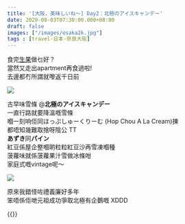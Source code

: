 ```yaml
---
title: '[大阪，美味しいね～] Day2：北極のアイスキャンデー'
date: 2020-08-03T07:30:00.000+08:00
draft: false
images: ["/images/osaka2k.jpg"]
tags : [travel-日本-奈良大阪]
---
```


食完[生果](https://hidie.net/osaka2j/)做乜好？  
當然又走出apartment再食過啦!  
去邊都冇所謂就嚟返千日前    

![](/images/osaka2k.jpg)

古早味雪條 @**北極のアイスキャンデー**  
一直行路就要降溫嘅雪條  
嗰一刻响佢同ほっぷしゅーくりーむ (Hop Chou A La Cream)揀  
都唔知幾難取捨呀陰公 TT   
**あずき**同**パイン**  
紅豆係屋企整嗰啲粒粒紅豆沙再雪凍嗰種  
菠蘿味就係菠蘿果汁雪做冰條咁  
家庭式嘅vintage呢～

![](/images/osaka2k1.jpg)
  
原來我錯怪咗禮義廉好多年  
笨唔係佢哋元祖成功爭取北極有企鵝嘅 XDDD  
  
  
{{<osaka>}}
